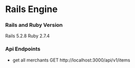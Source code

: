 <h1> Rails Engine </h1>

<h3> Rails and Ruby Version </h3>
Rails 5.2.8
Ruby 2.7.4

<h3> Api Endpoints </h3>
<ul>
  <li> get all merchants      GET http://localhost:3000/api/v1/items </li>
